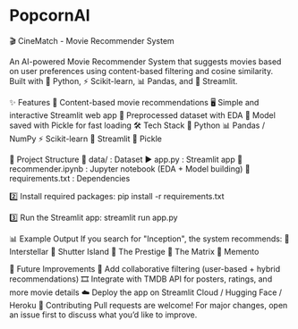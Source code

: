 # PopcornAI
🎬 CineMatch - Movie Recommender System

An AI-powered Movie Recommender System that suggests movies based on user preferences using content-based filtering and cosine similarity.
Built with 🐍 Python, ⚡ Scikit-learn, 📊 Pandas, and 🎨 Streamlit.

✨ Features
🎥 Content-based movie recommendations
🖥️ Simple and interactive Streamlit web app
📂 Preprocessed dataset with EDA
💾 Model saved with Pickle for fast loading
🛠️ Tech Stack
🐍 Python
📊 Pandas / NumPy
⚡ Scikit-learn
🎨 Streamlit
💾 Pickle

📂 Project Structure
📁 data/ : Dataset
▶️ app.py : Streamlit app
📓 recommender.ipynb : Jupyter notebook (EDA + Model building)
📑 requirements.txt : Dependencies


2️⃣ Install required packages:
pip install -r requirements.txt

3️⃣ Run the Streamlit app:
streamlit run app.py

📊 Example Output
If you search for "Inception", the system recommends:
🍿 Interstellar
🍿 Shutter Island
🍿 The Prestige
🍿 The Matrix
🍿 Memento

🚀 Future Improvements
🤝 Add collaborative filtering (user-based + hybrid recommendations)
🎞️ Integrate with TMDB API for posters, ratings, and more movie details
☁️ Deploy the app on Streamlit Cloud / Hugging Face / Heroku
🤝 Contributing
Pull requests are welcome! For major changes, open an issue first to discuss what you’d like to improve.
